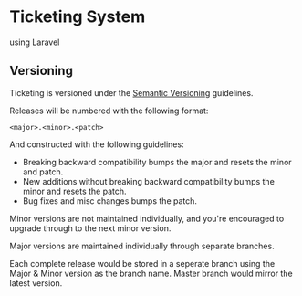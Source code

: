 # Ticketing System 

using Laravel


## Versioning

Ticketing is versioned under the [Semantic Versioning](http://semver.org/) guidelines.

Releases will be numbered with the following format:

`<major>.<minor>.<patch>`

And constructed with the following guidelines:

* Breaking backward compatibility bumps the major and resets the minor and patch.
* New additions without breaking backward compatibility bumps the minor and resets the patch.
* Bug fixes and misc changes bumps the patch.

Minor versions are not maintained individually, and you're encouraged to upgrade through to the next minor version.

Major versions are maintained individually through separate branches.

Each complete release would be stored in a seperate branch using the Major & Minor version as the branch name.  Master branch would mirror the latest version.
